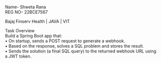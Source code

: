 Name- Shweta Rana              
REG NO- 22BCE7567

Bajaj Finserv Health | JAVA | VIT


Task Overview                                                                      
Build a Spring Boot app that:                    
• On startup, sends a POST request to generate a webhook.                   
• Based on the response, solves a SQL problem and stores the result.                                
• Sends the solution (a final SQL query) to the returned webhook URL using a JWT token.
